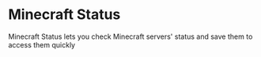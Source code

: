 # Minecraft Status

Minecraft Status lets you check Minecraft servers' status and save them to access them quickly